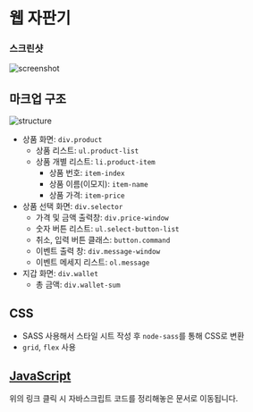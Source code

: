 # 웹 자판기 

### 스크린샷

![screenshot](https://user-images.githubusercontent.com/58209009/77041909-a31e7980-69b2-11ea-823a-37ee04dba4d5.png)

## 마크업 구조

![structure](https://user-images.githubusercontent.com/58209009/76302739-6bc81280-62b8-11ea-8c24-856b788949ba.png)

- 상품 화면: `div.product`
  - 상품 리스트: `ul.product-list`
  - 상품 개별 리스트: `li.product-item`
    - 상품 번호: `item-index`
    - 상품 이름(이모지): `item-name`
    - 상품 가격: `item-price`
- 상품 선택 화면: `div.selector`
  - 가격 및 금액 출력창: `div.price-window`
  - 숫자 버튼 리스트: `ul.select-button-list`
  - 취소, 입력 버튼 클래스: `button.command`
  - 이벤트 출력 창: `div.message-window`
  - 이벤트 메세지 리스트: `ol.message`
- 지갑 화면: `div.wallet`
  - 총 금액: `div.wallet-sum`

## CSS

- SASS 사용해서 스타일 시트 작성 후 `node-sass`를 통해 CSS로 변환
- `grid`, `flex` 사용

## [JavaScript](https://codesquad-memeber-2020.github.io/vm-5/document/)

위의 링크 클릭 시 자바스크립트 코드를 정리해놓은 문서로 이동됩니다.

